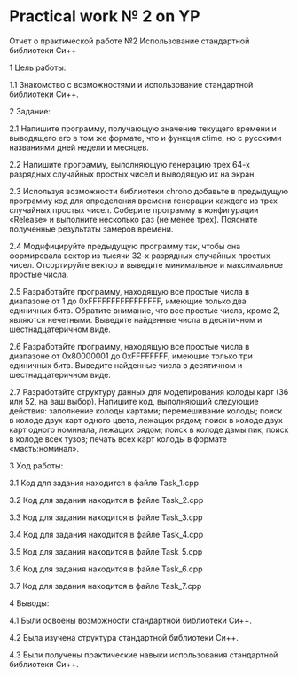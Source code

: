 # Practical work № 2 on YP

Отчет о практической работе №2 Использование стандартной библиотеки Си++

1 Цель работы:

1.1 Знакомство с возможностями и использование стандартной библиотеки Си++.

2 Задание:

2.1 Напишите программу, получающую значение текущего времени и выводящего его в том же формате, что и функция ctime, но с русскими названиями дней недели и месяцев.

2.2 Напишите программу, выполняющую генерацию трех 64-х разрядных случайных простых чисел и выводящую их на экран.

2.3 Используя возможности библиотеки chrono добавьте в предыдущую программу код для определения времени генерации каждого из трех случайных простых чисел. Соберите программу в конфигурации «Release» и выполните несколько раз (не менее трех). Поясните полученные результаты замеров времени.

2.4 Модифицируйте предыдущую программу так, чтобы она формировала вектор из тысячи 32-х разрядных случайных простых чисел. Отсортируйте вектор и выведите минимальное и максимальное простые числа.

2.5 Разработайте программу, находящую все простые числа в диапазоне от 1 до 0xFFFFFFFFFFFFFFFF, имеющие только два единичных бита. Обратите внимание, что все простые числа, кроме 2, являются нечетными. Выведите найденные числа в десятичном и шестнадцатеричном виде.

2.6 Разработайте программу, находящую все простые числа в диапазоне от 0x80000001 до 0xFFFFFFFF, имеющие только три единичных бита. Выведите найденные числа в десятичном и шестнадцатеричном виде.

2.7 Разработайте структуру данных для моделирования колоды карт (36 или 52, на ваш выбор). Напишите код, выполняющий следующие действия: заполнение колоды картами; перемешивание колоды; поиск в колоде двух карт одного цвета, лежащих рядом; поиск в колоде двух карт одного номинала, лежащих рядом; поиск в колоде дамы пик; поиск в колоде всех тузов; печать всех карт колоды в формате «масть:номинал».

3 Ход работы:

3.1 Код для задания находится в файле Task_1.cpp

3.2 Код для задания находится в файле Task_2.cpp

3.3 Код для задания находится в файле Task_3.cpp

3.4 Код для задания находится в файле Task_4.cpp

3.5 Код для задания находится в файле Task_5.cpp

3.6 Код для задания находится в файле Task_6.cpp

3.7 Код для задания находится в файле Task_7.cpp

4 Выводы:

4.1 Были освоены возможности стандартной библиотеки Си++.

4.2 Была изучена структура стандартной библиотеки Си++.

4.3 Были получены практические навыки использования стандартной библиотеки Си++.
